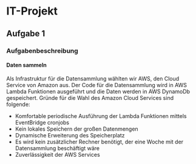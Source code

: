 # IT-Projekt

## Aufgabe 1

### Aufgabenbeschreibung

#### Daten sammeln

Als Infrastruktur für die Datensammlung wählten wir AWS, den Cloud Service von Amazon aus. Der Code für die Datensammlung wird in AWS Lambda Funktionen ausgeführt und die Daten werden in AWS DynamoDb gespeichert. Gründe für die Wahl des Amazon Cloud Services sind folgende:
* Komfortable periodische Ausführung der Lambda Funktionen mittels EventBridge cronjobs
* Kein lokales Speichern der großen Datenmengen
* Dynamische Erweiterung des Speicherplatz
* Es wird kein zusätzlicher Rechner benötigt, der eine Woche mit der Datensammlung beschäftigt wäre
* Zuverlässigkeit der AWS Services

